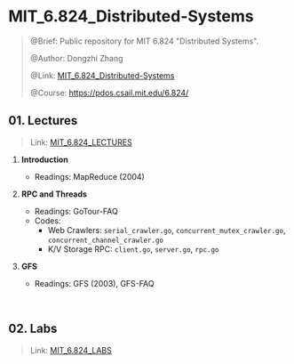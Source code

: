 # MIT_6.824_Distributed-Systems
> @Brief: Public repository for MIT 6.824 "Distributed Systems".
>
> @Author: Dongzhi Zhang
>
> @Link: [MIT_6.824_Distributed-Systems](https://github.com/zZay132-4ONE/MIT_6.824_Distributed-Systems/tree/main)
>
> @Course: https://pdos.csail.mit.edu/6.824/

## 01. Lectures

> Link: [MIT_6.824_LECTURES](https://github.com/zZay132-4ONE/MIT_6.824_Distributed-Systems/tree/main/lectures)

1. **Introduction** 
   - Readings: MapReduce (2004)

1. **RPC and Threads**
   - Readings: GoTour-FAQ
   - Codes: 
     - Web Crawlers: `serial_crawler.go`, `concurrent_mutex_crawler.go`, `concurrent_channel_crawler.go`
     - K/V Storage RPC: `client.go`, `server.go`, `rpc.go`

1. **GFS**
   - Readings: GFS (2003), GFS-FAQ




<br>

## 02. Labs

> Link: [MIT_6.824_LABS](https://github.com/zZay132-4ONE/MIT_6.824_Distributed-Systems/tree/main/labs)



<br>
